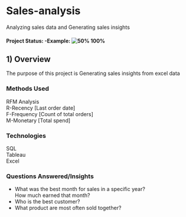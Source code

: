 # Sales-analysis
Analyzing sales data and Generating sales insights
#### Project Status: -Example: ![50%](https://progress-bar.dev/100) 100%

## 1) Overview
The purpose of this project is Generating sales insights from excel data

### Methods Used
RFM Analysis <br>
R-Recency [Last order date] <br>
F-Frequency [Count of total orders]<br>
M-Monetary [Total spend] <br>

### Technologies
SQL <br>
Tableau <br>
Excel <br>

### Questions Answered/Insights
* What was the best month for sales in a specific year? <br>
How much earned that month?
* Who is the best customer?
* What product are most often sold together?
